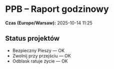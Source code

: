 # PPB – Raport godzinowy
**Czas (Europe/Warsaw):** 2025-10-14 11:25

## Status projektów
- Bezpieczny Pieszy — OK
- Zwolnij przy przejściu — OK
- Odblask ratuje życie — OK

